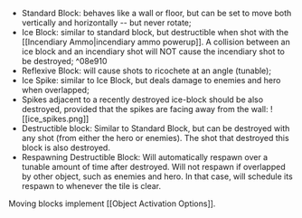 - Standard Block: behaves like a wall or floor, but can be set to move both vertically and horizontally -- but never rotate;
- Ice Block: similar to standard block, but destructible when shot with the [[Incendiary Ammo|incendiary ammo powerup]]. A collision between an ice block and an incendiary shot will NOT cause the incendiary shot to be destroyed; ^08e910
- Reflexive Block: will cause shots to ricochete at an angle (tunable);
- Ice Spike: similar to Ice Block, but deals damage to enemies and hero when overlapped;
 - Spikes adjacent to a recently destroyed ice-block should be also destroyed, provided that the spikes are facing away from the wall:
![[ice_spikes.png]]
- Destructible block: Similar to Standard Block, but can be destroyed with any shot (from either the hero or enemies). The shot that destroyed this block is also destroyed.
- Respawning Destructible Block: Will automatically respawn over a tunable amount of time after destroyed. Will not respawn if overlapped by other object, such as enemies and hero. In that case, will schedule its respawn to whenever the tile is clear.

Moving blocks implement [[Object Activation Options]].